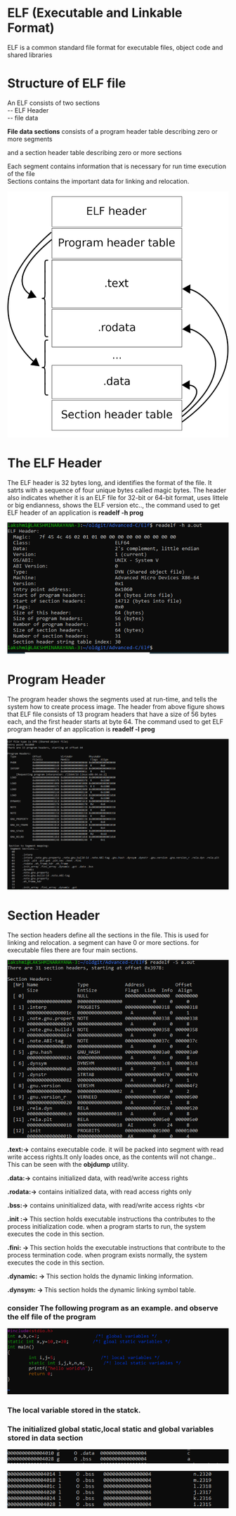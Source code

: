 <h1> ELF (Executable and Linkable Format) </h1>

ELF is a common standard file format for executable files, object code  and shared libraries

<h1>Structure of ELF file </h1>

An ELF consists of two sections<br>
 -- ELF Header <br>
 -- file data <br>

<p><b>File data sections</b> consists of a program header table describing zero or more segments</p>
<p> and a section header table describing zero or more sections</p>



Each segment contains information that is necessary for run time execution of the file<br>
Sections contains the important data for linking and relocation.

<p align="center">
<img src="https://github.com/lakshminarayana8522/Advanced-C/blob/main/Gcc/figures/elfs.png">
</p>

<h1> The ELF Header </h1>
The ELF header is 32 bytes long, and identifies the format of the file. It satrts with a sequence of four unique bytes called magic bytes.
The header also indicates whether it is an ELF file for 32-bit or 64-bit format, uses littele or big endianness, shows the ELF version etc..,
 the command used to get ELF header of an application is <b> readelf -h prog </b>
<p align="center">
<img src="https://github.com/lakshminarayana8522/Advanced-C/blob/main/Gcc/figures/elfh.PNG">
</p>

<h1>Program Header </h1>
The program header shows the segments used at run-time, and tells the system how to create process image. The header from above figure shows that ELF file consists of 13 program headers that have a size of 56 bytes each, and the first header starts at byte 64.
The command used to get ELF program header of an application is <b> readelf -l prog </b>
<p align="center">
<img src="https://github.com/lakshminarayana8522/Advanced-C/blob/main/Gcc/figures/elfph.PNG">
</p>

<h1> Section Header </h1>
The section headers define all the sections in the file. This is used for linking and relocation. a segment can have 0 or more sections. for executable files there are four main sections.
<p align="center">
<img src="https://github.com/lakshminarayana8522/Advanced-C/blob/main/Gcc/figures/elfsh.PNG">
</p>
<b>.text:-></b> contains executable code. it will be packed into segment with read write access rights.It only loades once, as the contents will not change.. This can be seen with the <b>objdump</b> utility.<br>

<b>.data:-></b> contains initialized data, with read/write access rights <br>

<b>.rodata:-></b> contains initialized data, with read access rights only <br>

<b>.bss:-></b> contains uninitialized data, with read/write access rights <br

<b>.init :-> </b> This section holds executable instructions tha contributes to the process initialization code. when a program starts to run, the system executes the code in this section.<br />

<b>.fini: -> </b> This section holds the executable instructions that contribute to the process termination code. when program exists normally, the system executes the code in this section. <br />

<b> .dynamic: -> </b> This section holds the dynamic linking information. <br />

<b> .dynsym: -> </b> This section holds the dynamic linking symbol table.  <br />

<h3> consider The following program as an example. and observe the elf file of the program </h3>
<p align="center">
<img src="https://github.com/lakshminarayana8522/Advanced-C/blob/main/Gcc/figures/prog.PNG">
</p>
<h3>The local variable stored in the statck.</h3>

<h3> The initialized global static,local static and global variables stored in data section </h3>
<p align="center">
<img src="https://github.com/lakshminarayana8522/Advanced-C/blob/main/Gcc/figures/global.PNG">
</p>
<p align="center">
<img src="https://github.com/lakshminarayana8522/Advanced-C/blob/main/Gcc/figures/localstatic.PNG">
</p>
